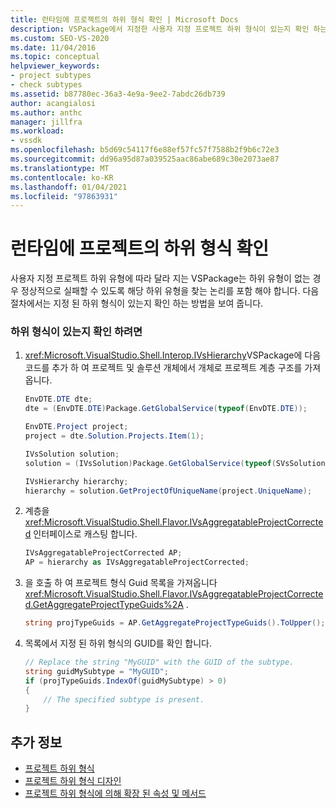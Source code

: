 ```yaml
---
title: 런타임에 프로젝트의 하위 형식 확인 | Microsoft Docs
description: VSPackage에서 지정한 사용자 지정 프로젝트 하위 형식이 있는지 확인 하는 방법에 대해 알아봅니다.
ms.custom: SEO-VS-2020
ms.date: 11/04/2016
ms.topic: conceptual
helpviewer_keywords:
- project subtypes
- check subtypes
ms.assetid: b87780ec-36a3-4e9a-9ee2-7abdc26db739
author: acangialosi
ms.author: anthc
manager: jillfra
ms.workload:
- vssdk
ms.openlocfilehash: b5d69c54117f6e88ef57fc57f7588b2f9b6c72e3
ms.sourcegitcommit: dd96a95d87a039525aac86abe689c30e2073ae87
ms.translationtype: MT
ms.contentlocale: ko-KR
ms.lasthandoff: 01/04/2021
ms.locfileid: "97863931"
---
```

# <a name="verify-subtypes-of-a-project-at-run-time"></a>런타임에 프로젝트의 하위 형식 확인
사용자 지정 프로젝트 하위 유형에 따라 달라 지는 VSPackage는 하위 유형이 없는 경우 정상적으로 실패할 수 있도록 해당 하위 유형을 찾는 논리를 포함 해야 합니다. 다음 절차에서는 지정 된 하위 형식이 있는지 확인 하는 방법을 보여 줍니다.

### <a name="to-verify-the-presence-of-a-subtype"></a>하위 형식이 있는지 확인 하려면

1. <xref:Microsoft.VisualStudio.Shell.Interop.IVsHierarchy>VSPackage에 다음 코드를 추가 하 여 프로젝트 및 솔루션 개체에서 개체로 프로젝트 계층 구조를 가져옵니다.

    ```csharp
    EnvDTE.DTE dte;
    dte = (EnvDTE.DTE)Package.GetGlobalService(typeof(EnvDTE.DTE));

    EnvDTE.Project project;
    project = dte.Solution.Projects.Item(1);

    IVsSolution solution;
    solution = (IVsSolution)Package.GetGlobalService(typeof(SVsSolution));

    IVsHierarchy hierarchy;
    hierarchy = solution.GetProjectOfUniqueName(project.UniqueName);

    ```

2. 계층을 <xref:Microsoft.VisualStudio.Shell.Flavor.IVsAggregatableProjectCorrected> 인터페이스로 캐스팅 합니다.

    ```csharp
    IVsAggregatableProjectCorrected AP;
    AP = hierarchy as IVsAggregatableProjectCorrected;

    ```

3. 을 호출 하 여 프로젝트 형식 Guid 목록을 가져옵니다 <xref:Microsoft.VisualStudio.Shell.Flavor.IVsAggregatableProjectCorrected.GetAggregateProjectTypeGuids%2A> .

    ```csharp
    string projTypeGuids = AP.GetAggregateProjectTypeGuids().ToUpper();

    ```

4. 목록에서 지정 된 하위 형식의 GUID를 확인 합니다.

    ```csharp
    // Replace the string "MyGUID" with the GUID of the subtype.
    string guidMySubtype = "MyGUID";
    if (projTypeGuids.IndexOf(guidMySubtype) > 0)
    {
        // The specified subtype is present.
    }
    ```

## <a name="see-also"></a>추가 정보
- [프로젝트 하위 형식](../extensibility/internals/project-subtypes.md)
- [프로젝트 하위 형식 디자인](../extensibility/internals/project-subtypes-design.md)
- [프로젝트 하위 형식에 의해 확장 된 속성 및 메서드](../extensibility/internals/properties-and-methods-extended-by-project-subtypes.md)
